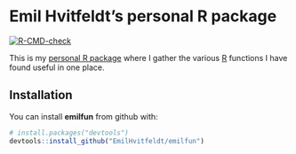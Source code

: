
<!-- README.md is generated from README.Rmd. Please edit that file -->

# Emil Hvitfeldt’s personal R package

<!-- badges: start -->

[![R-CMD-check](https://github.com/EmilHvitfeldt/ehlib/workflows/R-CMD-check/badge.svg)](https://github.com/EmilHvitfeldt/ehlib/actions)
<!-- badges: end -->

This is my [personal R
package](https://hilaryparker.com/2013/04/03/personal-r-packages/) where
I gather the various [R](https://www.r-project.org/) functions I have
found useful in one place.

## Installation

You can install **emilfun** from github with:

``` r
# install.packages("devtools")
devtools::install_github("EmilHvitfeldt/emilfun")
```
